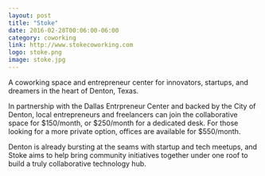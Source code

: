 ```yaml
---
layout: post
title: "Stoke"
date: 2016-02-28T00:06:00-06:00
category: coworking
link: http://www.stokecoworking.com
logo: stoke.png
image: stoke.jpg
---
```


A coworking space and entrepreneur center for innovators, startups, and dreamers in the heart of Denton, Texas.

In partnership with the Dallas Entrpreneur Center and backed by the City of Denton, local entrepreneurs and freelancers can join the collaborative space for $150/month, or $250/month for a dedicated desk. For those looking for a more private option, offices are available for $550/month.

Denton is already bursting at the seams with startup and tech meetups, and Stoke aims to help bring community initiatives together under one roof to build a truly collaborative technology hub.